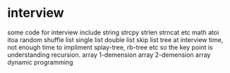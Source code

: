 interview
=========

some code for interview
include
string
  strcpy strlen strncat etc
math
  atoi itoa random shuffle
list
  single list 
  double list
  skip list
tree
  at interview time, not enough time to impliment splay-tree, rb-tree etc
  so the key point is understanding recursion.
array
  1-demension array
  2-demension array 
  dynamic programming
